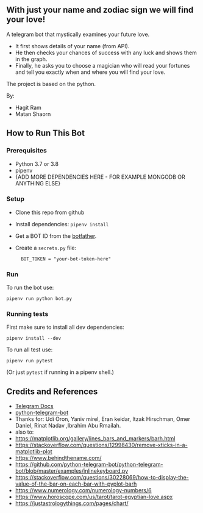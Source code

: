 ## With just your name and zodiac sign we will find your love!

A telegram bot that mystically examines your future love.
* It first shows details of your name (from API).
* He then checks your chances of success with any luck and shows them in the graph.
* Finally, he asks you to choose a magician who will read your fortunes and tell you exactly when and where you will find your love.

The project is based on the python.

By:
* Hagit Ram
* Matan Shaorn

## How to Run This Bot
### Prerequisites
* Python 3.7 or 3.8
* pipenv
* {ADD MORE DEPENDENCIES HERE - FOR EXAMPLE MONGODB OR ANYTHING ELSE}

### Setup
* Clone this repo from github
* Install dependencies: `pipenv install`
* Get a BOT ID from the [botfather](https://telegram.me/BotFather).
* Create a `secrets.py` file:

        BOT_TOKEN = "your-bot-token-here"

### Run
To run the bot use:

    pipenv run python bot.py

### Running tests
First make sure to install all dev dependencies:

    pipenv install --dev

To run all test  use:

    pipenv run pytest

(Or just `pytest` if running in a pipenv shell.)

## Credits and References
* [Telegram Docs](https://core.telegram.org/bots)
* [python-telegram-bot](https://github.com/python-telegram-bot/python-telegram-bot)
* Thanks for: Udi Oron, Yaniv mirel, Eran keidar, Itzak Hirschman, Omer Daniel, Rinat Nadav ,Ibrahim Abu Rmailah.
* also to:
* https://matplotlib.org/gallery/lines_bars_and_markers/barh.html
* https://stackoverflow.com/questions/12998430/remove-xticks-in-a-matplotlib-plot
* https://www.behindthename.com/
* https://github.com/python-telegram-bot/python-telegram-bot/blob/master/examples/inlinekeyboard.py
* https://stackoverflow.com/questions/30228069/how-to-display-the-value-of-the-bar-on-each-bar-with-pyplot-barh
* https://www.numerology.com/numerology-numbers/6
* https://www.horoscope.com/us/tarot/tarot-egyptian-love.aspx
* https://justastrologythings.com/pages/chart/

